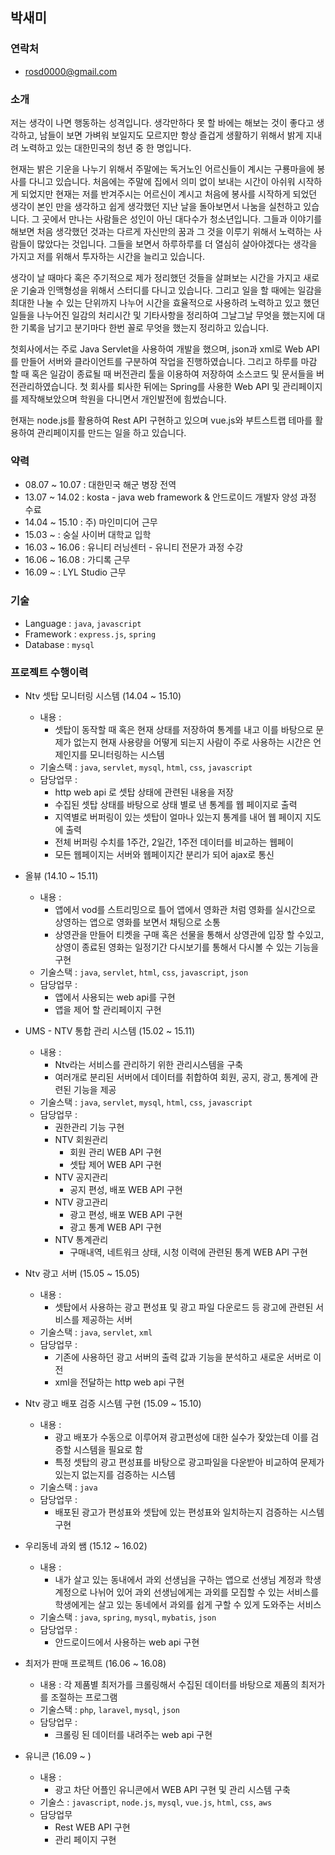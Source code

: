 ## 박새미

### 연락처
* rosd0000@gmail.com

### 소개
저는 생각이 나면 행동하는 성격입니다. 생각만하다 못 할 바에는 해보는 것이 좋다고 생각하고, 남들이 보면 가벼워 보일지도 모르지만 항상 즐겁게 생활하기 위해서 밝게 지내려 노력하고 있는 대한민국의 청년 중 한 명입니다. 

현재는 밝은 기운을 나누기 위해서 주말에는 독거노인 어르신들이 계시는 구룡마을에 봉사를 다니고 있습니다. 처음에는 주말에 집에서 의미 없이 보내는 시간이 아쉬워 시작하게 되었지만 현재는 저를 반겨주시는 어르신이 계시고 처음에 봉사를 시작하게 되었던 생각이 본인 만을 생각하고 쉽게 생각했던 지난 날을 돌아보면서 나눔을 실천하고 있습니다. 그 곳에서 만나는 사람들은 성인이 아닌 대다수가 청소년입니다. 그들과 이야기를 해보면 처음 생각했던 것과는 다르게 자신만의 꿈과 그 것을 이루기 위해서 노력하는 사람들이 많았다는 것입니다. 그들을 보면서 하루하루를 더 열심히 살아야겠다는 생각을 가지고 저를 위해서 투자하는 시간을 늘리고 있습니다.

생각이 날 때마다 혹은 주기적으로 제가 정리했던 것들을 살펴보는 시간을 가지고 새로운 기술과 인맥형성을 위해서 스터디를 다니고 있습니다. 그리고 일을 할 때에는 일감을 최대한 나눌 수 있는 단위까지 나누어 시간을 효율적으로 사용하려 노력하고 있고 했던 일들을 나누어진 일감의 처리시간 및 기타사항을 정리하여 그날그날 무엇을 했는지에 대한 기록을 남기고 분기마다 한번 꼴로 무엇을 했는지 정리하고 있습니다. 

첫회사에서는 주로 Java Servlet을 사용하여 개발을 했으며, json과 xml로 Web API를 만들어 서버와 클라이언트를 구분하여 작업을 진행하였습니다. 그리고 하루를 마감 할 때 혹은 일감이 종료될 때 버전관리 툴을 이용하여 저장하여 소스코드 및 문서들을 버전관리하였습니다. 첫 회사를 퇴사한 뒤에는 Spring를 사용한 Web API 및 관리페이지를 제작해보았으며 학원을 다니면서 개인발전에 힘썼습니다.

현재는 node.js를 활용하여 Rest API 구현하고 있으며 vue.js와 부트스트랩 테마를 활용하여 관리페이지를 만드는 일을 하고 있습니다.


### 약력
* 08.07 ~ 10.07 : 대한민국 해군 병장 전역
* 13.07 ~ 14.02 : kosta - java web framework & 안드로이드 개발자 양성 과정 수료
* 14.04 ~ 15.10 : 주) 마인미디어 근무
* 15.03 ~ : 숭실 사이버 대학교 입학
* 16.03 ~ 16.06 : 유니티 러닝센터 - 유니티 전문가 과정 수강
* 16.06 ~ 16.08 : 가디록 근무
* 16.09 ~ : LYL Studio 근무


### 기술
* Language : `java`, `javascript`
* Framework : `express.js`, `spring`
* Database : `mysql`

### 프로젝트 수행이력
* Ntv 셋탑 모니터링 시스템 (14.04 ~ 15.10)
	- 내용 : 
		- 셋탑이 동작할 때 혹은 현재 상태를 저장하여 통계를 내고 이를 바탕으로 문제가 없는지 현재 사용량을 어떻게 되는지 사람이 주로 사용하는 시간은 언제인지를 모니터링하는 시스템
	- 기술스택 : `java`, `servlet`, `mysql`, `html`, `css`, `javascript`
	- 담당업무 : 
		- http web api 로 셋탑 상태에 관련된 내용을 저장
		- 수집된 셋탑 상태를 바탕으로 상태 별로 낸 통계를 웹 페이지로 출력
		- 지역별로 버퍼링이 있는 셋탑이 얼마나 있는지 통계를 내어 웹 페이지 지도에 출력
		- 전체 버퍼링 수치를 1주간, 2일간, 1주전 데이터를 비교하는 웹페이
		- 모든 웹페이지는 서버와 웹페이지간 분리가 되어 ajax로 통신
	
* 올뷰 (14.10 ~ 15.11)
	- 내용 : 
		- 앱에서 vod를 스트리밍으로 틀어 앱에서 영화관 처럼 영화를 실시간으로 상영하는 앱으로 영화를 보면서 채팅으로 소통
		- 상영관을 만들어 티켓을 구매 혹은 선물을 통해서 상영관에 입장 할 수있고, 상영이 종료된 영화는 일정기간 다시보기를 통해서 다시볼 수 있는 기능을 구현
	- 기술스택 : `java`, `servlet`, `html`, `css`, `javascript`, `json`
	- 담당업무 : 
		- 앱에서 사용되는 web api를 구현
		- 앱을 제어 할 관리페이지 구현
	
* UMS - NTV 통합 관리 시스템 (15.02 ~ 15.11)
	- 내용 : 
		- Ntv라는 서비스를 관리하기 위한 관리시스템을 구축
		- 여러개로 분리된 서버에서 데이터를 취합하여 회원, 공지, 광고, 통계에 관련된 기능을 제공
	- 기술스택 : `java`, `servlet`, `mysql`, `html`, `css`, `javascript`
	- 담당업무 : 
		- 권한관리 기능 구현
		- NTV 회원관리
			- 회원 관리 WEB API 구현
			- 셋탑 제어 WEB API 구현
		- NTV 공지관리
			- 공지 편성, 배포 WEB API 구현
		- NTV 광고관리
			- 광고 편성, 배포 WEB API 구현 
			- 광고 통계 WEB API 구현
		- NTV 통계관리
			- 구매내역, 네트워크 상태, 시청 이력에 관련된 통계 WEB API 구현

* Ntv 광고 서버 (15.05 ~ 15.05)
	- 내용 :
		- 셋탑에서 사용하는 광고 편성표 및 광고 파일 다운로드 등 광고에 관련된 서비스를 제공하는 서버
	- 기술스택 : `java`, `servlet`, `xml`
	- 담당업무 : 
		- 기존에 사용하던 광고 서버의 출력 값과 기능을 분석하고 새로운 서버로 이전
		- xml을 전달하는 http web api 구현

* Ntv 광고 배포 검증 시스템 구현 (15.09 ~ 15.10)
	- 내용 : 
		- 광고 배포가 수동으로 이루어져 광고편성에 대한 실수가 잦았는데 이를 검증할 시스템을 필요로 함
		- 특정 셋탑의 광고 편성표를 바탕으로 광고파일을 다운받아 비교하여 문제가 있는지 없는지를 검증하는 시스템
	- 기술스택 : `java`
	- 담당업무 : 
		- 배포된 광고가 편성표와 셋탑에 있는 편성표와 일치하는지 검증하는 시스템 구현

* 우리동네 과외 쌤 (15.12 ~ 16.02)
	- 내용 : 
		- 내가 살고 있는 동내에서 과외 선생님을 구하는 앱으로 선생님 계정과 학생 계정으로 나뉘어 있어 과외 선생님에게는 과외를 모집할 수 있는 서비스를 학생에게는 살고 있는 동네에서 과외를 쉽게 구할 수 있게 도와주는 서비스
	- 기술스택 : `java`, `spring`, `mysql`, `mybatis`, `json`
	- 담당업무 : 
		- 안드로이드에서 사용하는 web api 구현

* 최저가 판매 프로젝트 (16.06 ~ 16.08)
	- 내용 :
		각 제품별 최저가를 크롤링해서 수집된 데이터를 바탕으로 제품의 최저가를 조절하는 프로그램
	- 기술스택 : `php`, `laravel`, `mysql`, `json`
	- 담당업무 : 
		- 크롤링 된 데이터를 내려주는 web api 구현

* 유니콘 (16.09 ~ )
	- 내용 :
		- 광고 차단 어플인 유니콘에서 WEB API 구현 및 관리 시스템 구축
	- 기술스 : `javascript`, `node.js`, `mysql`, `vue.js`, `html`, `css`, `aws`
	- 담당업무
		- Rest WEB API 구현
		- 관리 페이지 구현

